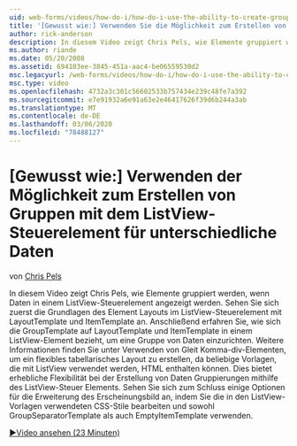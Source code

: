 ```yaml
---
uid: web-forms/videos/how-do-i/how-do-i-use-the-ability-to-create-groups-with-the-listview-control-for-different-data
title: '[Gewusst wie:] Verwenden Sie die Möglichkeit zum Erstellen von Gruppen mit dem ListView-Steuerelement für verschiedene Daten | Microsoft-Dokumentation'
author: rick-anderson
description: In diesem Video zeigt Chris Pels, wie Elemente gruppiert werden, wenn Daten in einem ListView-Steuerelement angezeigt werden. Sehen Sie sich zuerst die Grundlagen des Element Layouts in der ListView-Liste an...
ms.author: riande
ms.date: 05/20/2008
ms.assetid: 694103ee-3845-451a-aac4-be06559530d2
msc.legacyurl: /web-forms/videos/how-do-i/how-do-i-use-the-ability-to-create-groups-with-the-listview-control-for-different-data
msc.type: video
ms.openlocfilehash: 4732a3c301c56602533b757434e239c48fe7a392
ms.sourcegitcommit: e7e91932a6e91a63e2e46417626f39d6b244a3ab
ms.translationtype: MT
ms.contentlocale: de-DE
ms.lasthandoff: 03/06/2020
ms.locfileid: "78488127"
---
```

# <a name="how-do-i-use-the-ability-to-create-groups-with-the-listview-control-for-different-data"></a>[Gewusst wie:] Verwenden der Möglichkeit zum Erstellen von Gruppen mit dem ListView-Steuerelement für unterschiedliche Daten

von [Chris Pels](https://twitter.com/chrispels)

In diesem Video zeigt Chris Pels, wie Elemente gruppiert werden, wenn Daten in einem ListView-Steuerelement angezeigt werden. Sehen Sie sich zuerst die Grundlagen des Element Layouts im ListView-Steuerelement mit LayoutTemplate und ItemTemplate an. Anschließend erfahren Sie, wie sich die GroupTemplate auf LayoutTemplate und ItemTemplate in einem ListView-Element bezieht, um eine Gruppe von Daten einzurichten. Weitere Informationen finden Sie unter Verwenden von Gleit Komma-div-Elementen, um ein flexibles tabellarisches Layout zu erstellen, da beliebige Vorlagen, die mit ListView verwendet werden, HTML enthalten können. Dies bietet erhebliche Flexibilität bei der Erstellung von Daten Gruppierungen mithilfe des ListView-Steuer Elements. Sehen Sie sich zum Schluss einige Optionen für die Erweiterung des Erscheinungsbild an, indem Sie die in den ListView-Vorlagen verwendeten CSS-Stile bearbeiten und sowohl GroupSeparatorTemplate als auch EmptyItemTemplate verwenden.

[&#9654;Video ansehen (23 Minuten)](https://channel9.msdn.com/Blogs/ASP-NET-Site-Videos/how-do-i-use-the-ability-to-create-groups-with-the-listview-control-for-different-data)
